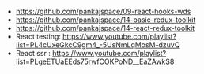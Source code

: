 - https://github.com/pankajspace/09-react-hooks-wds
- https://github.com/pankajspace/14-basic-redux-toolkit
- https://github.com/pankajspace/14-react-redux-toolkit
- React testing: https://www.youtube.com/playlist?list=PL4cUxeGkcC9gm4_-5UsNmLqMosM-dzuvQ
- React ssr : https://www.youtube.com/playlist?list=PLgeETUaEEds75rwfCOKPoND__EaZAwkS8

